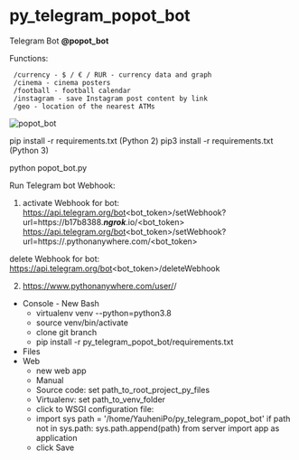 # py_telegram_popot_bot

Telegram Bot **@popot_bot**

Functions:

```/start - HELP - telegram bot functionals
 /currency - $ / € / RUR - currency data and graph
 /cinema - cinema posters
 /football - football calendar
 /instagram - save Instagram post content by link
 /geo - location of the nearest ATMs
```
    

![popot_bot](https://github.com/YauheniPo/py_telegram_popot_bot/blob/master/media/ezgif.com-video-to-gif.gif)

pip install -r requirements.txt (Python 2)
pip3 install -r requirements.txt (Python 3)

python popot_bot.py


Run Telegram bot Webhook:
1) activate Webhook for bot:
https://api.telegram.org/bot<bot_token>/setWebhook?url=https://b17b8388.**_ngrok_**.io/<bot_token>
https://api.telegram.org/bot<bot_token>/setWebhook?url=https://<username>.pythonanywhere.com/<bot_token>

delete Webhook for bot:
https://api.telegram.org/bot<bot_token>/deleteWebhook

2) https://www.pythonanywhere.com/user/<username>/
- Console - New Bash
    - virtualenv venv --python=python3.8
    - source venv/bin/activate
    - clone git branch
    - pip install -r py_telegram_popot_bot/requirements.txt
- Files
- Web
    - new web app
    - Manual
    - Source code: set path_to_root_project_py_files
    - Virtualenv: set path_to_venv_folder
    - click to WSGI configuration file:
    - import sys
      path = '/home/YauheniPo/py_telegram_popot_bot'
      if path not in sys.path:
        sys.path.append(path)
      from server import app as application
    - click Save
    
